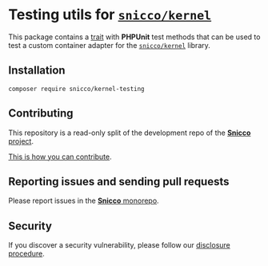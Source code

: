 # Testing utils for [`snicco/kernel`](https://github.com/snicco/kernel)

This package contains a [trait](src/DIContainerContractTests.php) with **PHPUnit** test methods that can be 
used to test a custom container adapter for the [`snicco/kernel`](https://github.com/snicco/kernel) library.

## Installation

```shell
composer require snicco/kernel-testing
```

## Contributing

This repository is a read-only split of the development repo of the
[**Snicco** project](https://github.com/snicco/snicco).

[This is how you can contribute](https://github.com/snicco/snicco/blob/master/CONTRIBUTING.md).

## Reporting issues and sending pull requests

Please report issues in the
[**Snicco** monorepo](https://github.com/snicco/snicco/blob/master/CONTRIBUTING.md##using-the-issue-tracker).

## Security

If you discover a security vulnerability, please follow
our [disclosure procedure](https://github.com/snicco/snicco/blob/master/SECURITY.md).
